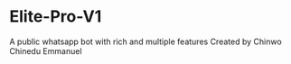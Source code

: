 # Elite-Pro-V1
A public whatsapp bot with rich and multiple features Created by Chinwo Chinedu Emmanuel 
